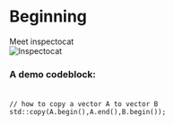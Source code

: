 # Beginning

Meet inspectocat <br>
![Inspectocat](https://octodex.github.com/inspectocat/)

### A demo codeblock:<br><br>
```
// how to copy a vector A to vector B
std::copy(A.begin(),A.end(),B.begin());
```

